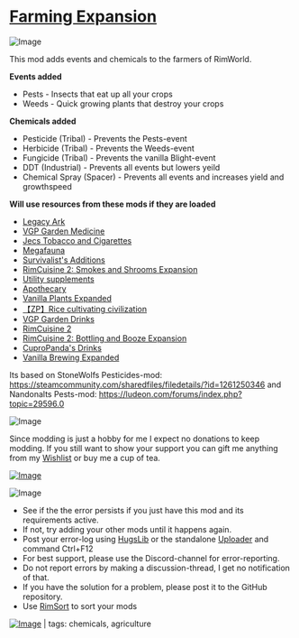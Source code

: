 # [Farming Expansion](https://steamcommunity.com/sharedfiles/filedetails/?id=2258612562)

![Image](https://i.imgur.com/iCj5o7O.png)

This mod adds events and chemicals to the farmers of RimWorld.

**Events added**


- Pests - Insects that eat up all your crops
- Weeds - Quick growing plants that destroy your crops


	
**Chemicals added**


- Pesticide (Tribal) - Prevents the Pests-event
- Herbicide (Tribal) - Prevents the Weeds-event
- Fungicide (Tribal) - Prevents the vanilla Blight-event
- DDT (Industrial) - Prevents all events but lowers yeild
- Chemical Spray (Spacer) - Prevents all events and increases yield and growthspeed



**Will use resources from these mods if they are loaded**


- [Legacy Ark](https://steamcommunity.com/sharedfiles/filedetails/?id=2070686241)
- [VGP Garden Medicine](https://steamcommunity.com/sharedfiles/filedetails/?id=2007063140)
- [Jecs Tobacco and Cigarettes](https://steamcommunity.com/sharedfiles/filedetails/?id=2208107297)
- [Megafauna](https://steamcommunity.com/sharedfiles/filedetails/?id=1055485938)
- [Survivalist's Additions](https://steamcommunity.com/sharedfiles/filedetails/?id=1550854139)
- [RimCuisine 2: Smokes and Shrooms Expansion](https://steamcommunity.com/sharedfiles/filedetails/?id=2069579592)
- [Utility supplements](https://steamcommunity.com/sharedfiles/filedetails/?id=2195065488)
- [Apothecary](https://steamcommunity.com/sharedfiles/filedetails/?id=2195469123)
- [Vanilla Plants Expanded](https://steamcommunity.com/sharedfiles/filedetails/?id=2134308522)
- [【ZP】Rice cultivating civilization](https://steamcommunity.com/sharedfiles/filedetails/?id=2056631665)
- [VGP Garden Drinks](https://steamcommunity.com/sharedfiles/filedetails/?id=2167582651)
- [RimCuisine 2](https://steamcommunity.com/workshop/filedetails/?id=1833592062)
- [RimCuisine 2: Bottling and Booze Expansion](https://steamcommunity.com/sharedfiles/filedetails/?id=2069596932)
- [CuproPanda's Drinks](https://steamcommunity.com/sharedfiles/filedetails/?id=1543172057)
- [Vanilla Brewing Expanded](https://steamcommunity.com/sharedfiles/filedetails/?id=2186560858)


	
Its based on StoneWolfs Pesticides-mod:
https://steamcommunity.com/sharedfiles/filedetails/?id=1261250346
and Nandonalts Pests-mod:
https://ludeon.com/forums/index.php?topic=29596.0


![Image](https://i.imgur.com/Ds0rBAD.png)

Since modding is just a hobby for me I expect no donations to keep modding. If you still want to show your support you can gift me anything from my [Wishlist](https://store.steampowered.com/wishlist/id/Mlie) or buy me a cup of tea.

[![Image](https://i.imgur.com/VWG0yff.png)](https://ko-fi.com/G2G55DDYD)

![Image](https://i.imgur.com/5xwDG6H.png)



-  See if the the error persists if you just have this mod and its requirements active.
-  If not, try adding your other mods until it happens again.
-  Post your error-log using [HugsLib](https://steamcommunity.com/workshop/filedetails/?id=818773962) or the standalone [Uploader](https://steamcommunity.com/sharedfiles/filedetails/?id=2873415404) and command Ctrl+F12
-  For best support, please use the Discord-channel for error-reporting.
-  Do not report errors by making a discussion-thread, I get no notification of that.
-  If you have the solution for a problem, please post it to the GitHub repository.
-  Use [RimSort](https://github.com/RimSort/RimSort/releases/latest) to sort your mods

 

[![Image](https://img.shields.io/github/v/release/emipa606/FarmingExpansion?label=latest%20version&style=plastic&labelColor=0070cd&color=white)](https://steamcommunity.com/sharedfiles/filedetails/changelog/2258612562) | tags:  chemicals,  agriculture

